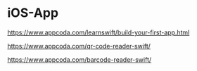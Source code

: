 # iOS-App

https://www.appcoda.com/learnswift/build-your-first-app.html

https://www.appcoda.com/qr-code-reader-swift/

https://www.appcoda.com/barcode-reader-swift/

